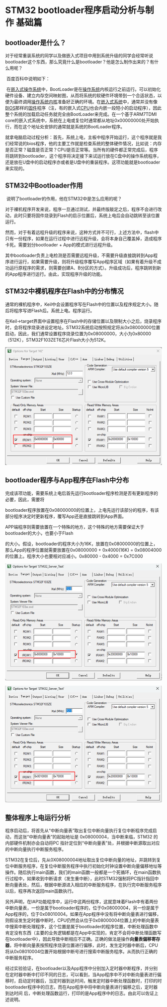 # STM32 bootloader程序启动分析与制作 基础篇

## bootloader是什么？

​	对于经常重装系统的同学以及做嵌入式项目中用到系统升级的同学会经常听说bootloader这个东西，那么究竟什么是bootloader？他是怎么制作出来的？有什么用呢？

​	百度百科中说明如下：

​	在[嵌入式操作系统](https://baike.baidu.com/item/%E5%B5%8C%E5%85%A5%E5%BC%8F%E6%93%8D%E4%BD%9C%E7%B3%BB%E7%BB%9F/361747?fromModule=lemma_inlink)中，BootLoader是在[操作系统](https://baike.baidu.com/item/%E6%93%8D%E4%BD%9C%E7%B3%BB%E7%BB%9F/192?fromModule=lemma_inlink)内核运行之前运行。可以初始化硬件设备、建立内存空间映射图，从而将系统的软硬件环境带到一个合适状态，以便为最终调用[操作系统内核](https://baike.baidu.com/item/%E6%93%8D%E4%BD%9C%E7%B3%BB%E7%BB%9F%E5%86%85%E6%A0%B8/297824?fromModule=lemma_inlink)准备好正确的环境。在[嵌入式系统](https://baike.baidu.com/item/%E5%B5%8C%E5%85%A5%E5%BC%8F%E7%B3%BB%E7%BB%9F/186978?fromModule=lemma_inlink)中，通常并没有像[BIOS](https://baike.baidu.com/item/BIOS/91424?fromModule=lemma_inlink)那样的[固件](https://baike.baidu.com/item/%E5%9B%BA%E4%BB%B6/627829?fromModule=lemma_inlink)程序（注，有的嵌入式[CPU](https://baike.baidu.com/item/CPU/120556?fromModule=lemma_inlink)也会内嵌一段短小的启动程序），因此整个系统的加载启动任务就完全由BootLoader来完成。在一个基于ARM7TDMI core的嵌入式系统中，系统在上电或复位时通常都从地址0x00000000处开始执行，而在这个地址处安排的通常就是系统的BootLoader程序。

​	就拿电脑启动过程分析：首先，系统上电，主板中程序开始运行，这个程序就是我们经常说的bios程序，他的主要工作就是检查系统的整体硬件情况，比如说：内存是否正常？磁盘是否正常？CPU是否正常等。当所有的硬件都正常完成后，程序将跳转到bootloader，这个程序将决定接下来试运行放在C盘中的操作系统程序，还是放在U盘中的启动程序亦或者是U盘中的重装程序。这项功能就是bootloader来实现的。



## STM32中Bootloader作用

​	说明了bootloader的作用，他在STM32中是怎么应用的呢？

​	对于裸机程序开发来说，程序一旦通过测试，并最终版敲定之后，程序不会进行改动，此时只要将固件烧录到Flash的启示位置后，系统上电后会自动跳转至该位置运行。

​	然而，对于有着远程升级的程序来说，这种方式并不可行，上述方法中，flash中只有一份程序，如果在运行过程中进行远程升级，会将本身自己覆盖掉，造成程序卡死。需要划分bootloader + App的模式进行远程升级。

​	其中bootloader负责上电检测是否需要远程升级，不需要升级直接跳转到App程序进行运行，如果需要升级，则将升级程序覆写App程序区域（如果有着升级不成功运行原程序的需求，则需要创建A、B分区的方式）。升级成功后，程序跳转到新的App程序进行运行。由此，实现程序升级的功能。



## STM32中裸机程序在Flash中的分布情况

​	通常的裸机程序中，Keil中会设置程序写在Flash中的位置以及程序规定大小。随后将程序写进Flash后。系统上电。程序运行。

​	在Keil->target界面中设置程序在Flash中的存储位置以及限制大小之后，烧录程序时，会将程序烧录进设定地址。STM32系统启动按照规定将从0x08000000位置启动，因此，我们通常设置程序烧录位置为0x08000000，大小为0x80000（512K），STM32F103ZET6芯片Flash大小为512K。

![1](test.png)

## bootloader程序与App程序在Flash中分布

​	完成该项功能，需要系统上电后首先运行bootloader程序检测是否有更新程序的必要，因此，需要将

bootloader程序放置在0x08000000的位置上，上电先运行该部分的程序，有该部分程序决定时更新程序，覆写App还是直接跳转到App界面。

​	APP端程序则需要放置在一个特殊的地方，这个特殊的地方需要保证大于bootloader的大小，也要小于Flash

的大小。假设，bootloader的程序大小为16K，放置在0x08000000的位置上，那么App的程序位置就需要放置在0x08000000 + 0x4000(16K) = 0x08004000的位置上。程序大小也要相对应减小。0x80000 - 0x4000 = 0x7C000

![](2.png)



![](3.png)





## 整体程序上电运行分析      

​	程序启动后，将首先从“中断向量表”取出复位中断向量执行复位中断程序完成启动，而这张“中断向量表”的起始地址是 0x08000004，当中断来临，STM32 的内部硬件机制亦会自动将PC 指针定位到“中断向量表”处，并根据中断源取出对应的中断向量执行中断服务程序。

​	STM32在复位后，先从0X08000004地址取出复位中断向量的地址，并跳转到复位中断服务程序，在复位中断服务程序中执行初始化时钟设置中断向量偏移地址等操作。随后执行main函数，我们的main函数一般都是一个死循环，在main函数执行过程中，如果收到中断请求（发生重中断），此时STM32强制将PC指针指回中断向量表处，然后，根据中断源进入相应的中断服务程序，在执行完中断服务程序以后，程序再次返回main函数执行。

​	另外声明，在IAP功能程序中，运行中这两份程序，这就意味着Flash中有着两份中断向量表，一份是属于bootloader程序的，位于0x08000004，另一份是属于App程序的，位于0x08010004。如果在App程序中没有将中断向量表进行偏移，则假设发生定时器中断时，CPU仍然会从位于0x08000004位置上的中断向量表中搜索中断处理程序，这个位置是属于bootloader的程序位置，中断处理函数中肯定没有东西（主要的业务逻辑都是在App中实现的，肯定不会将中断处理函数写在bootloader中），因此导致中断相应不正确。正确的做法是操作**向量表偏移寄存器**，将中断向量表按照程序烧录位置进行偏移，此时，发生定时器中断后，CPU将从0x08010004位置开始根据中断号进行搜索中断服务程序。从而执行正确的中断服务程序。



​	经过实验验证，在bootloader以及App程序中分别加入定时器中断程序，并分别在定时器中断中打印不同的日志，可以看到，当App程序中不对中断向量表进行偏移时，启动定时器后，当定时器到达时间，触发定时器中断处理函数时，打印的时bootloader程序中的日志，而在App程序中将中断向量表进行偏移之后，定时器到达时间	后，中断处理函数运行，打印的是App程序中的日志。由此可以佐证上述说明。